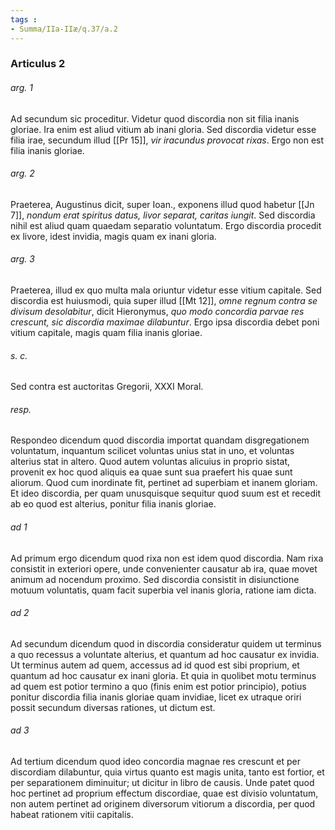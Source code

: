 ```yaml
---
tags : 
- Summa/IIa-IIæ/q.37/a.2
---
```


### Articulus 2

###### arg. 1
Ad secundum sic proceditur. Videtur quod discordia non sit filia inanis gloriae. Ira enim est aliud vitium ab inani gloria. Sed discordia videtur esse filia irae, secundum illud [[Pr 15]], *vir iracundus provocat rixas*. Ergo non est filia inanis gloriae.

###### arg. 2
Praeterea, Augustinus dicit, super Ioan., exponens illud quod habetur [[Jn 7]], *nondum erat spiritus datus, livor separat, caritas iungit*. Sed discordia nihil est aliud quam quaedam separatio voluntatum. Ergo discordia procedit ex livore, idest invidia, magis quam ex inani gloria.

###### arg. 3
Praeterea, illud ex quo multa mala oriuntur videtur esse vitium capitale. Sed discordia est huiusmodi, quia super illud [[Mt 12]], *omne regnum contra se divisum desolabitur*, dicit Hieronymus, *quo modo concordia parvae res crescunt, sic discordia maximae dilabuntur*. Ergo ipsa discordia debet poni vitium capitale, magis quam filia inanis gloriae.

###### s. c.
Sed contra est auctoritas Gregorii, XXXI Moral.

###### resp.
Respondeo dicendum quod discordia importat quandam disgregationem voluntatum, inquantum scilicet voluntas unius stat in uno, et voluntas alterius stat in altero. Quod autem voluntas alicuius in proprio sistat, provenit ex hoc quod aliquis ea quae sunt sua praefert his quae sunt aliorum. Quod cum inordinate fit, pertinet ad superbiam et inanem gloriam. Et ideo discordia, per quam unusquisque sequitur quod suum est et recedit ab eo quod est alterius, ponitur filia inanis gloriae.

###### ad 1
Ad primum ergo dicendum quod rixa non est idem quod discordia. Nam rixa consistit in exteriori opere, unde convenienter causatur ab ira, quae movet animum ad nocendum proximo. Sed discordia consistit in disiunctione motuum voluntatis, quam facit superbia vel inanis gloria, ratione iam dicta.

###### ad 2
Ad secundum dicendum quod in discordia consideratur quidem ut terminus a quo recessus a voluntate alterius, et quantum ad hoc causatur ex invidia. Ut terminus autem ad quem, accessus ad id quod est sibi proprium, et quantum ad hoc causatur ex inani gloria. Et quia in quolibet motu terminus ad quem est potior termino a quo (finis enim est potior principio), potius ponitur discordia filia inanis gloriae quam invidiae, licet ex utraque oriri possit secundum diversas rationes, ut dictum est.

###### ad 3
Ad tertium dicendum quod ideo concordia magnae res crescunt et per discordiam dilabuntur, quia virtus quanto est magis unita, tanto est fortior, et per separationem diminuitur; ut dicitur in libro de causis. Unde patet quod hoc pertinet ad proprium effectum discordiae, quae est divisio voluntatum, non autem pertinet ad originem diversorum vitiorum a discordia, per quod habeat rationem vitii capitalis.

